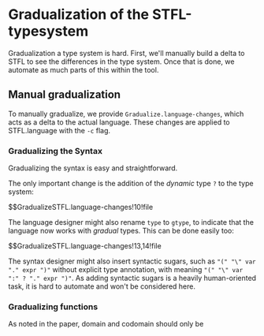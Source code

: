 
 Gradualization of the STFL-typesystem
=======================================

Gradualization a type system is hard. First, we'll manually build a delta to STFL to see the differences in the type system. Once that is done, we automate as much parts of this within the tool.


 
 Manual gradualization
--------------------------

 To manually gradualize, we provide `Gradualize.language-changes`, which acts as a delta to the actual language. These changes are applied to STFL.language with the `-c` flag.

### Gradualizing the Syntax

Gradualizing the syntax is easy and straightforward. 

The only important change is the addition of the _dynamic_ type `?` to the type system:

$$GradualizeSTFL.language-changes!10!file

The language designer might also rename `type` to `gtype`, to indicate that the language now works with _gradual_ types. This can be done easily too:

$$GradualizeSTFL.language-changes!13,14!file
 

The syntax designer might also insert syntactic sugars, such as `"(" "\" var "." expr ")"` without explicit type annotation, with meaning `"(" "\" var ":" ? "." expr ")"`. As adding syntactic sugars is a heavily human-oriented task, it is hard to automate and won't be considered here.


### Gradualizing functions

As noted in the paper, domain and codomain should only be 




